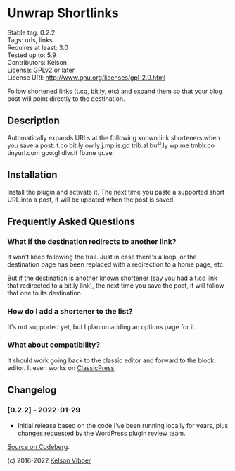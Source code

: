 # Unwrap Shortlinks

Stable tag: 0.2.2  
Tags: urls, links  
Requires at least: 3.0  
Tested up to: 5.9  
Contributors: Kelson  
License: GPLv2 or later  
License URI: http://www.gnu.org/licenses/gpl-2.0.html

Follow shortened links (t.co, bit.ly, etc) and expand them so that your blog post will point directly to the destination.

## Description

Automatically expands URLs at the following known link shorteners when you save a post:
t.co
bit.ly
ow.ly
j.mp
is.gd
trib.al
buff.ly
wp.me
tmblr.co
tinyurl.com
goo.gl
dlvr.it
fb.me
qr.ae

## Installation

Install the plugin and activate it. The next time you paste a supported short URL into a post, it will be updated when the post is saved.

## Frequently Asked Questions

### What if the destination redirects to another link?

It won't keep following the trail. Just in case there's a loop, or the destination page has been replaced with a redirection to a home page, etc.

But if the destination is another known shortener (say you had a t.co link that redirected to a bit.ly link), the next time you save the post, it will follow that one to its destination.

### How do I add a shortener to the list?

It's not supported yet, but I plan on adding an options page for it.

### What about compatibility?

It should work going back to the classic editor and forward to the block editor. It even works on [ClassicPress](https://www.classicpress.net/).


## Changelog

### [0.2.2] - 2022-01-29

* Initial release based on the code I've been running locally for years, plus changes requested by the WordPress plugin review team.

[Source on Codeberg](https://codeberg.org/kvibber/unwrap-shortlinks).

(c) 2016-2022 [Kelson Vibber](https://kvibber.com/)
